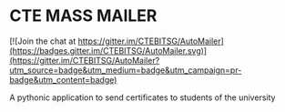 # CTE MASS MAILER

[![Join the chat at https://gitter.im/CTEBITSG/AutoMailer](https://badges.gitter.im/CTEBITSG/AutoMailer.svg)](https://gitter.im/CTEBITSG/AutoMailer?utm_source=badge&utm_medium=badge&utm_campaign=pr-badge&utm_content=badge)

A pythonic application to send certificates to students of the university
